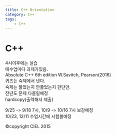 ```yaml
---
title: C++ Orientation
category: C++
tags:
    - C++
---
```


# C++

4시이후에는 실습  
매수업마다 과제가있음.  
Absolute C++ 6th edition W.Savitch, Pearson(2016)  
퀴즈는 숙제에서 낸다.  
숙제는 풀었는지 안풀었는지 판단만.  
전년도 문제 다올릴예정  
hardcopy(출력해서 제출)

9/25 -> 9/18 7시, 10/9 -> 10/16 7시 보강예정  
10/23, 12/11 수업시간에 시험볼예정

©copyright CIEL 2015